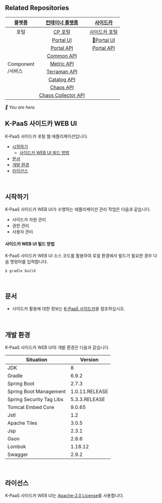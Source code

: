 ## Related Repositories

<table>
<thead>
  <tr>
    <th>플랫폼</th>
    <th><a href="https://github.com/K-PaaS/cp-deployment">컨테이너 플랫폼</a></th>
    <th><a href="https://github.com/K-PaaS/sidecar-deployment">사이드카</a></th>
  </tr>
</thead>
<tbody>
  <tr>
    <td align="center">포털</td>
    <td align="center"><a href="https://github.com/K-PaaS/cp-portal-release">CP 포털</a></td>
    <td align="center"><a href="https://github.com/K-PaaS/sidecar-deployment/tree/master/install-scripts/portal">사이드카 포털</a></td>
  </tr>
  <tr>
    <td rowspan="8">Component <br>/서비스</td>
    <td align="center"><a href="https://github.com/K-PaaS/cp-portal-ui">Portal UI</a></td>
    <td align="center"><a href="https://github.com/K-PaaS/sidecar-portal-ui">🚩Portal UI</a></td>
  </tr>
  <tr>
    <td align="center"><a href="https://github.com/K-PaaS/cp-portal-api">Portal API</a></td>
    <td align="center"><a href="https://github.com/K-PaaS/sidecar-portal-api">Portal API</a></td>
  </tr>
  <tr>
    <td align="center"><a href="https://github.com/K-PaaS/cp-portal-common-api">Common API</a></td>
    <td align="center"></td>
  </tr>
  <tr>
    <td align="center"><a href="https://github.com/K-PaaS/cp-metrics-api">Metric API</a></td>
    <td align="center"></td>
  </tr>
  <tr>
    <td align="center"><a href="https://github.com/K-PaaS/cp-terraman">Terraman API</a></td>
    <td align="center"></td>
  </tr>
  <tr>
    <td align="center"><a href="https://github.com/K-PaaS/cp-catalog-api">Catalog API</a></td>
    <td align="center"></td>
  </tr>
  <tr>
    <td align="center"><a href="https://github.com/K-PaaS/cp-chaos-api">Chaos API</a></td>
    <td align="center"></td>
  </tr>
  <tr>
    <td align="center"><a href="https://github.com/K-PaaS/cp-chaos-collector">Chaos Collector API</a></td>
    <td align="center"></td>
  </tr>
</tbody></table>
<i>🚩 You are here.</i>

<br>

## K-PaaS 사이드카 WEB UI
K-PaaS 사이드카 포털 웹 애플리케이션입니다.
- [시작하기](#시작하기)
  - [사이드카 WEB UI 빌드 방법](#사이드카-web-ui-빌드-방법)
- [문서](#문서)
- [개발 환경](#개발-환경)
- [라이선스](#라이선스)

<br>

## 시작하기
K-PaaS 사이드카 WEB UI가 수행하는 애플리케이션 관리 작업은 다음과 같습니다.
- 사이드카 자원 관리
- 권한 관리
- 사용자 관리

#### 사이드카 WEB UI 빌드 방법
K-PaaS 사이드카  WEB UI 소스 코드를 활용하여 로컬 환경에서 빌드가 필요한 경우 다음 명령어를 입력합니다.
```
$ gradle build
```

<br>

## 문서
- 사이드카 활용에 대한 정보는 [K-PaaS 사이드카](https://github.com/K-PaaS/sidecar-quide)을 참조하십시오. 

<br>

## 개발 환경
K-PaaS 사이드카 WEB UI의 개발 환경은 다음과 같습니다.

| Situation                      | Version |
| ------------------------------ | ------- |
| JDK                            | 8       |
| Gradle                         | 6.9.2   |
| Spring Boot                    | 2.7.3   |
| Spring Boot Management         | 1.0.11.RELEASE  |
| Spring Security Tag Libs       | 5.3.3.RELEASE   |
| Tomcat Embed Core              | 9.0.65  |
| Jstl                           | 1.2     |
| Apache Tiles                   | 3.0.5   | 
| Jsp                            | 2.3.1   |
| Gson                           | 2.8.6   |
| Lombok                         | 1.18.12 |
| Swagger	                     | 2.9.2   |

<br>

## 라이선스
K-PaaS 사이드카 WEB UI는 [Apache-2.0 License](http://www.apache.org/licenses/LICENSE-2.0)를 사용합니다.
